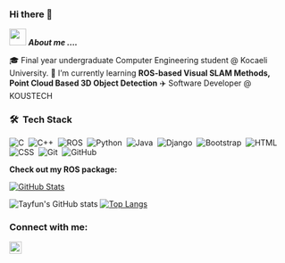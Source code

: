 ### Hi there 👋

<img src="https://media.giphy.com/media/iY8CRBdQXODJSCERIr/giphy.gif" width="30px">&nbsp;**_About me ...._**

🎓 Final year undergraduate Computer Engineering student @ Kocaeli University.
🌱 I’m currently learning **ROS-based Visual SLAM Methods, Point Cloud Based 3D Object Detection**
:airplane: Software Developer @ KOUSTECH

### 🛠 &nbsp;Tech Stack

![C](https://img.shields.io/badge/-C-05122A?style=flat&logo=C&logoColor=A8B9CC)&nbsp;
![C++](https://img.shields.io/badge/-C++-05122A?style=flat&logo=C%2B%2B&logoColor=00599C)&nbsp;
![ROS](https://img.shields.io/badge/-ROS-05122A?style=flat&logo=ros)&nbsp;
![Python](https://img.shields.io/badge/-Python-05122A?style=flat&logo=python)&nbsp;
![Java](https://img.shields.io/badge/-Java-05122A?style=flat&logo=Java&logoColor=FFA518)&nbsp;
![Django](https://img.shields.io/badge/-Django-05122A?style=flat&logo=django&logoColor=092E20)&nbsp;
![Bootstrap](https://img.shields.io/badge/-Bootstrap-05122A?style=flat&logo=bootstrap&logoColor=563D7C)&nbsp;
![HTML](https://img.shields.io/badge/-HTML-05122A?style=flat&logo=HTML5)&nbsp;
![CSS](https://img.shields.io/badge/-CSS-05122A?style=flat&logo=CSS3&logoColor=1572B6)&nbsp;
![Git](https://img.shields.io/badge/-Git-05122A?style=flat&logo=git)&nbsp;
![GitHub](https://img.shields.io/badge/-GitHub-05122A?style=flat&logo=github)&nbsp;

**Check out my ROS package:**

<div>
  <p>
    <a href="https://github.com/tayfunkscu/gallipoli_auv">
      <img src="https://github-readme-stats.vercel.app/api/pin/?username=tayfunkscu&repo=gallipoli_auv" alt="GitHub Stats" />
    </a>
  </p>
</div>

![Tayfun's GitHub stats](https://github-readme-stats.vercel.app/api?username=tayfunkscu&hide=contribs,prs)
[![Top Langs](https://github-readme-stats.vercel.app/api/top-langs/?username=tayfunkscu&langs_count=6&layout=compact)](https://github.com/anuraghazra/github-readme-stats)

### Connect with me:

[<img align="left" alt="codeSTACKr | LinkedIn" width="22px" src="https://cdn.jsdelivr.net/npm/simple-icons@v3/icons/linkedin.svg" />][linkedin]

[linkedin]: https://www.linkedin.com/in/tayfunkuscu/
